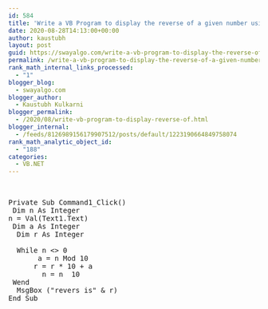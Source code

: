 ```yaml
---
id: 584
title: 'Write a VB Program to display the reverse of a given number using function.  (Accept number through textbox and display result using message box'
date: 2020-08-28T14:13:00+00:00
author: kaustubh
layout: post
guid: https://swayalgo.com/write-a-vb-program-to-display-the-reverse-of-a-given-number-using-function-accept-number-through-textbox-and-display-result-using-message-box/
permalink: /write-a-vb-program-to-display-the-reverse-of-a-given-number-using-function-accept-number-through-textbox-and-display-result-using-message-box/
rank_math_internal_links_processed:
  - "1"
blogger_blog:
  - swayalgo.com
blogger_author:
  - Kaustubh Kulkarni
blogger_permalink:
  - /2020/08/write-vb-program-to-display-reverse-of.html
blogger_internal:
  - /feeds/8126989156179907512/posts/default/1223190664849758074
rank_math_analytic_object_id:
  - "188"
categories:
  - VB.NET
---
```

<pre><br /><br />Private Sub Command1_Click()<br />	Dim n As Integer<br />n = Val(Text1.Text)<br />	Dim a As Integer<br />	Dim r As Integer<br />	<br />	While n &lt;> 0<br />		a = n Mod 10<br />		r = r * 10 + a<br />		n = n  10<br />	Wend<br />	MsgBox ("revers is" & r)<br />End Sub<br /><br /><br /></pre>